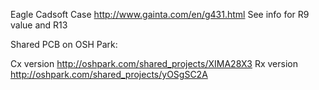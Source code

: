 Eagle Cadsoft
Case http://www.gainta.com/en/g431.html
See info for R9 value and R13

Shared PCB on OSH Park:

Cx version http://oshpark.com/shared_projects/XIMA28X3
Rx version http://oshpark.com/shared_projects/yOSgSC2A

